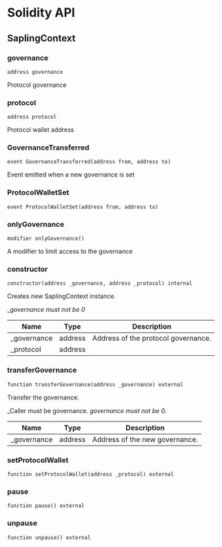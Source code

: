 # Solidity API

## SaplingContext

### governance

```solidity
address governance
```

Protocol governance

### protocol

```solidity
address protocol
```

Protocol wallet address

### GovernanceTransferred

```solidity
event GovernanceTransferred(address from, address to)
```

Event emitted when a new governance is set

### ProtocolWalletSet

```solidity
event ProtocolWalletSet(address from, address to)
```

### onlyGovernance

```solidity
modifier onlyGovernance()
```

A modifier to limit access to the governance

### constructor

```solidity
constructor(address _governance, address _protocol) internal
```

Creates new SaplingContext instance.

__governance must not be 0_

| Name | Type | Description |
| ---- | ---- | ----------- |
| _governance | address | Address of the protocol governance. |
| _protocol | address |  |

### transferGovernance

```solidity
function transferGovernance(address _governance) external
```

Transfer the governance.

_Caller must be governance. 
     _governance must not be 0._

| Name | Type | Description |
| ---- | ---- | ----------- |
| _governance | address | Address of the new governance. |

### setProtocolWallet

```solidity
function setProtocolWallet(address _protocol) external
```

### pause

```solidity
function pause() external
```

### unpause

```solidity
function unpause() external
```

